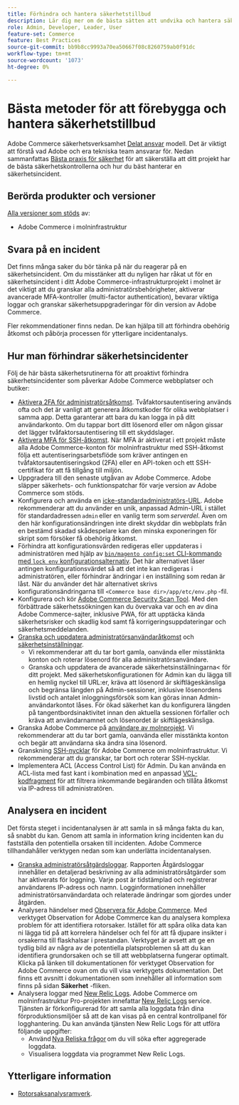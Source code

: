 ```yaml
---
title: Förhindra och hantera säkerhetstillbud
description: Lär dig mer om de bästa sätten att undvika och hantera säkerhetsincidenter i ditt Adobe Commerce-projekt för molninfrastruktur.
role: Admin, Developer, Leader, User
feature-set: Commerce
feature: Best Practices
source-git-commit: bb9b8cc9993a70ea50667f08c8260759ab0f91dc
workflow-type: tm+mt
source-wordcount: '1073'
ht-degree: 0%

---
```



# Bästa metoder för att förebygga och hantera säkerhetstillbud

Adobe Commerce säkerhetsverksamhet [Delat ansvar](https://www.adobe.com/content/dam/cc/en/trust-center/ungated/whitepapers/experience-cloud/adobe-commerce-shared-responsibility-guide.pdf) modell. Det är viktigt att förstå vad Adobe och era tekniska team ansvarar för. Nedan sammanfattas [Bästa praxis för säkerhet](https://www.adobe.com/content/dam/cc/en/security/pdfs/Adobe-Magento-Commerce-Best-Practices-Guide.pdf) för att säkerställa att ditt projekt har de bästa säkerhetskontrollerna och hur du bäst hanterar en säkerhetsincident.

## Berörda produkter och versioner

[Alla versioner som stöds](../../../release/versions.md) av:

- Adobe Commerce i molninfrastruktur

## Svara på en incident

Det finns många saker du bör tänka på när du reagerar på en säkerhetsincident. Om du misstänker att du nyligen har råkat ut för en säkerhetsincident i ditt Adobe Commerce-infrastrukturprojekt i molnet är det viktigt att du granskar alla administratörsbehörigheter, aktiverar avancerade MFA-kontroller (multi-factor authentication), bevarar viktiga loggar och granskar säkerhetsuppgraderingar för din version av Adobe Commerce.

Fler rekommendationer finns nedan. De kan hjälpa till att förhindra obehörig åtkomst och påbörja processen för ytterligare incidentanalys.

## Hur man förhindrar säkerhetsincidenter

Följ de här bästa säkerhetsrutinerna för att proaktivt förhindra säkerhetsincidenter som påverkar Adobe Commerce webbplatser och butiker:

- [Aktivera 2FA för administratörsåtkomst](https://docs.magento.com/user-guide/stores/security-two-factor-authentication.html).
Tvåfaktorsautentisering används ofta och det är vanligt att generera åtkomstkoder för olika webbplatser i samma app. Detta garanterar att bara du kan logga in på ditt användarkonto. Om du tappar bort ditt lösenord eller om någon gissar det lägger tvåfaktorsautentisering till ett skyddslager.
- [Aktivera MFA för SSH-åtkomst](https://devdocs.magento.com/cloud/project/project-enable-mfa-enforcement.html).
När MFA är aktiverat i ett projekt måste alla Adobe Commerce-konton för molninfrastruktur med SSH-åtkomst följa ett autentiseringsarbetsflöde som kräver antingen en tvåfaktorsautentiseringskod (2FA) eller en API-token och ett SSH-certifikat för att få tillgång till miljön.
- Uppgradera till den senaste utgåvan av Adobe Commerce.
Adobe släpper säkerhets- och funktionspatchar för varje version av Adobe Commerce som stöds.
- Konfigurera och använda en [icke-standardadministratörs-URL](https://docs.magento.com/user-guide/stores/store-urls-custom-admin.html).
Adobe rekommenderar att du använder en unik, anpassad Admin-URL i stället för standardadressen `admin` eller en vanlig term som *serverdel*. Även om den här konfigurationsändringen inte direkt skyddar din webbplats från en bestämd skadad skådespelare kan den minska exponeringen för skript som försöker få obehörig åtkomst.
- Förhindra att konfigurationsvärden redigeras eller uppdateras i administratören med hjälp av  [`bin/magento config:set` CLI-kommando med `lock env` konfigurationsalternativ](https://experienceleague.adobe.com/docs/commerce-operations/configuration-guide/cli/configuration-management/set-configuration-values.html#set-configuration-values-that-cannot-be-edited-in-the-admin). Det här alternativet låser antingen konfigurationsvärdet så att det inte kan redigeras i administratören, eller förhindrar ändringar i en inställning som redan är låst. När du använder det här alternativet skrivs konfigurationsändringarna till `<Commerce base dir>/app/etc/env.php` -fil.
- Konfigurera och kör [Adobe Commerce Security Scan Tool](https://docs.magento.com/user-guide/magento/security-scan.html).
Med den förbättrade säkerhetssökningen kan du övervaka var och en av dina Adobe Commerce-sajter, inklusive PWA, för att upptäcka kända säkerhetsrisker och skadlig kod samt få korrigeringsuppdateringar och säkerhetsmeddelanden.
- [Granska och uppdatera administratörsanvändaråtkomst](https://docs.magento.com/user-guide/system/permissions-users-all.html) och [säkerhetsinställningar](https://docs.magento.com/user-guide/stores/security-admin.html).
   - Vi rekommenderar att du tar bort gamla, oanvända eller misstänkta konton och roterar lösenord för alla administratörsanvändare.
   - Granska och uppdatera de avancerade säkerhetsinställningarna&lt; för ditt projekt. Med säkerhetskonfigurationen för Admin kan du lägga till en hemlig nyckel till URL:er, kräva att lösenord är skiftlägeskänsliga och begränsa längden på Admin-sessioner, inklusive lösenordens livstid och antalet inloggningsförsök som kan göras innan Admin-användarkontot låses. För ökad säkerhet kan du konfigurera längden på tangentbordsinaktivitet innan den aktuella sessionen förfaller och kräva att användarnamnet och lösenordet är skiftlägeskänsliga.
- Granska Adobe Commerce på [användare av molnprojekt](https://devdocs.magento.com/cloud/project/user-admin.html).
Vi rekommenderar att du tar bort gamla, oanvända eller misstänkta konton och begär att användarna ska ändra sina lösenord.
- Granskning [SSH-nycklar](https://devdocs.magento.com/cloud/before/before-workspace-ssh.html) för Adobe Commerce om molninfrastruktur.
Vi rekommenderar att du granskar, tar bort och roterar SSH-nycklar.
- Implementera ACL (Access Control List) för Admin.
Du kan använda en ACL-lista med fast kant i kombination med en anpassad [VCL-kodfragment](https://devdocs.magento.com/cloud/cdn/fastly-vcl-allowlist.html#vcl) för att filtrera inkommande begäranden och tillåta åtkomst via IP-adress till administratören.

## Analysera en incident

Det första steget i incidentanalysen är att samla in så många fakta du kan, så snabbt du kan. Genom att samla in information kring incidenten kan du fastställa den potentiella orsaken till incidenten. Adobe Commerce tillhandahåller verktygen nedan som kan underlätta incidentanalysen.

- [Granska administratörsåtgärdsloggar](https://docs.magento.com/user-guide/system/action-log-report.html).
Rapporten Åtgärdsloggar innehåller en detaljerad beskrivning av alla administratörsåtgärder som har aktiverats för loggning. Varje post är tidstämplad och registrerar användarens IP-adress och namn. Logginformationen innehåller administratörsanvändardata och relaterade ändringar som gjordes under åtgärden.
- Analysera händelser med [Observera för Adobe Commerce](https://experienceleague.adobe.com/docs/commerce-operations/tools/observation-for-adobe-commerce/intro.html?lang=en).
Med verktyget Observation for Adobe Commerce kan du analysera komplexa problem för att identifiera rotorsaker. Istället för att spåra olika data kan ni lägga tid på att korrelera händelser och fel för att få djupare insikter i orsakerna till flaskhalsar i prestandan.
Verktyget är avsett att ge en tydlig bild av några av de potentiella platsproblemen så att du kan identifiera grundorsaken och se till att webbplatserna fungerar optimalt. Klicka på länken till dokumentationen för verktyget Observation for Adobe Commerce ovan om du vill visa verktygets dokumentation. Det finns ett avsnitt i dokumentationen som innehåller all information som finns på sidan **Säkerhet** -fliken.
- Analysera loggar med [New Relic Logs](https://devdocs.magento.com/cloud/project/new-relic.html#new-relic-logs). Adobe Commerce om molninfrastruktur Pro-projekten innefattar [New Relic Logs](https://docs.newrelic.com/docs/logs/new-relic-logs/get-started/introduction-new-relic-logs) service. Tjänsten är förkonfigurerad för att samla alla loggdata från dina förproduktionsmiljöer så att de kan visas på en central kontrollpanel för logghantering.
Du kan använda tjänsten New Relic Logs för att utföra följande uppgifter:
   - Använd [Nya Reliska frågor](https://docs.newrelic.com/docs/logs/new-relic-logs/ui-data/query-syntax-logs) om du vill söka efter aggregerade loggdata.
   - Visualisera loggdata via programmet New Relic Logs.

## Ytterligare information

- [Rotorsaksanalysramverk](https://sansec.io/kb/incident-response/magento-root-cause-analysis).
